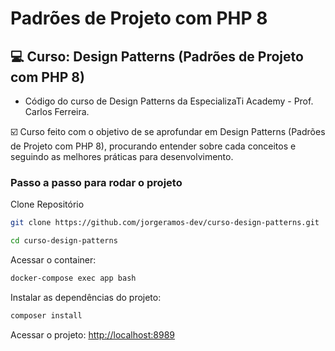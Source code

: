 # Padrões de Projeto com PHP 8

## 💻 Curso: Design Patterns (Padrões de Projeto com PHP 8)

- Código do curso de Design Patterns da EspecializaTi Academy - Prof. Carlos Ferreira.

☑️ Curso feito com o objetivo de se aprofundar em Design Patterns (Padrões de Projeto com PHP 8), procurando entender sobre cada conceitos e seguindo as melhores práticas para desenvolvimento.

### Passo a passo para rodar o projeto
Clone Repositório
```sh
git clone https://github.com/jorgeramos-dev/curso-design-patterns.git
```

```sh
cd curso-design-patterns
```

Acessar o container:
```sh
docker-compose exec app bash
```


Instalar as dependências do projeto:
```sh
composer install
```


Acessar o projeto:
[http://localhost:8989](http://localhost:8989)
